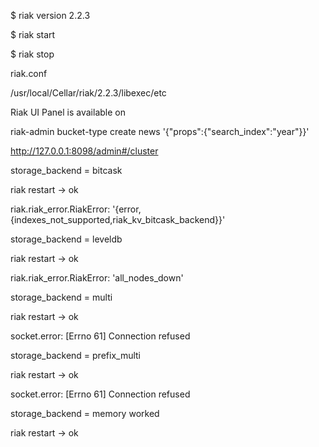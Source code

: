 $ riak version
2.2.3

$ riak start


$ riak stop


riak.conf

/usr/local/Cellar/riak/2.2.3/libexec/etc


Riak UI Panel is available on

riak-admin bucket-type create news '{"props":{"search_index":"year"}}'



http://127.0.0.1:8098/admin#/cluster

storage_backend = bitcask

riak restart -> ok

riak.riak_error.RiakError: '{error,{indexes_not_supported,riak_kv_bitcask_backend}}'



storage_backend = leveldb

riak restart -> ok

riak.riak_error.RiakError: 'all_nodes_down'


storage_backend = multi

riak restart -> ok

socket.error: [Errno 61] Connection refused



storage_backend = prefix_multi

riak restart -> ok

socket.error: [Errno 61] Connection refused



storage_backend = memory worked

riak restart -> ok